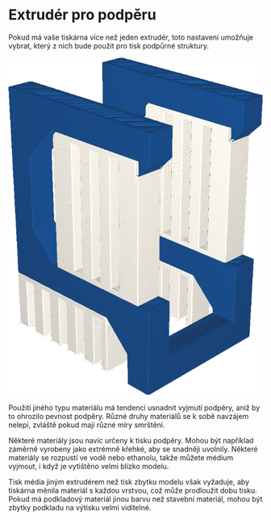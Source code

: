 Extrudér pro podpěru
====
Pokud má vaše tiskárna více než jeden extrudér, toto nastavení umožňuje vybrat, který z nich bude použit pro tisk podpůrné struktury.

![Podpěra je vytištěna bíle, zatímco model je vytištěn modře](../../../articles/images/support_extruder_nr.png)

Použití jiného typu materiálu má tendenci usnadnit vyjmutí podpěry, aniž by to ohrozilo pevnost podpěry. Různé druhy materiálů se k sobě navzájem nelepí, zvláště pokud mají různé míry smrštění.

Některé materiály jsou navíc určeny k tisku podpěry. Mohou být například záměrně vyrobeny jako extrémně křehké, aby se snadněji uvolnily. Některé materiály se rozpustí ve vodě nebo ethanolu, takže můžete médium vyjmout, i když je vytištěno velmi blízko modelu.

Tisk média jiným extrudérem než tisk zbytku modelu však vyžaduje, aby tiskárna měnila materiál s každou vrstvou, což může prodloužit dobu tisku. Pokud má podkladový materiál jinou barvu než stavební materiál, mohou být zbytky podkladu na výtisku velmi viditelné.
